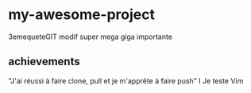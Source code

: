 # my-awesome-project
3emequeteGIT
modif super mega giga importante

## achievements



"J'ai réussi à faire clone, pull et je m'apprête à faire push"
I Je teste Vim

